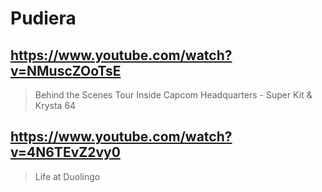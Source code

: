 # Pudiera

## https://www.youtube.com/watch?v=NMuscZOoTsE 

> Behind the Scenes Tour Inside Capcom Headquarters - Super Kit & Krysta 64 

## https://www.youtube.com/watch?v=4N6TEvZ2vy0

> Life at Duolingo 
